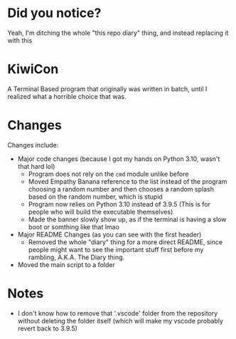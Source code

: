 # Did you notice?

Yeah, I'm ditching the whole "this repo diary" thing, and instead replacing it with this

# KiwiCon
A Terminal Based program that originally was written in batch, until I realized what a horrible choice that was.

# Changes
Changes include:

- Major code changes (because I got my hands on Python 3.10, wasn't that hard lol)
    - Program does not rely on the `cmd` module unlike before
    - Moved Empathy Banana reference to the list instead of the program choosing a random number and then chooses a random splash based on the random number, which is stupid
    - Program now relies on Python 3.10 instead of 3.9.5 (This is for people who will build the executable themselves)
    - Made the banner slowly show up, as if the terminal is having a slow boot or somthing like that lmao
- Major README Changes (as you can see with the first header)
    - Removed the whole "diary" thing for a more direct README, since people might want to see the important stuff first before my rambling, A.K.A. The Diary thing.
- Moved the main script to a folder

# Notes
- I don't know how to remove that '.vscode' folder from the repository without deleting the folder itself (which will make my vscode probably revert back to 3.9.5)